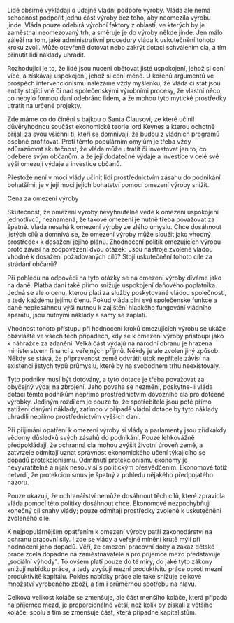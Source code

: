 Lidé obšírně vykládají o údajné vládní podpoře výroby. Vláda ale nemá schopnost podpořit jednu část výroby bez toho, aby neomezila výrobu jinde. Vláda pouze odebírá výrobní faktory z oblastí, ve kterých by je zaměstnal neomezovaný trh, a směruje je do výroby někde jinde. Jen málo záleží na tom, jaké administrativní procedury vláda k uskutečnění tohoto kroku zvolí. Může otevřeně dotovat nebo zakrýt dotaci schválením cla, a tím přinutit lidi náklady uhradit.

Rozhodující je to, že lidé jsou nuceni obětovat jisté uspokojení, jehož si cení více, a získávají uspokojení, jehož si cení méně. U kořenů argumentů ve prospěch intervencionismu nalézáme vždy myšlenku, že vláda či stát jsou entity stojící vně či nad společenskými výrobními procesy, že vlastní něco, co nebylo formou daní odebráno lidem, a že mohou tyto mytické prostředky utratit na určené projekty.

Zde máme co do činění s bajkou o Santa Clausovi, ze které učinil důvěryhodnou součást ekonomické teorie lord Keynes a kterou ochotně přijali za svou všichni ti, kteří se domnívají, že budou z vládních programů osobně profitovat. Proti těmto populárním omylům je třeba vždy zdůrazňovat skutečnost, že vláda může utratit či investovat jen to, co odebere svým občanům, a že její dodatečné výdaje a investice v celé své výši omezují výdaje a investice občanů.

Přestože není v moci vlády učinit lidi prostřednictvím zásahu do podnikání bohatšími, je v její moci jejich bohatství pomocí omezení výroby snížit.

Cena za omezení výroby

Skutečnost, že omezení výroby nevyhnutelně vede k omezení uspokojení jednotlivců, neznamená, že takové omezení je nutně třeba považovat za špatné. Vláda nesahá k omezení výroby ze zlého úmyslu. Chce dosáhnout jistých cílů a domnívá se, že omezení výroby může sloužit jako vhodný prostředek k dosažení jejího plánu. Zhodnocení politik omezujících výrobu proto závisí na zodpovězení dvou otázek: Jsou nástroje zvolené vládou vhodné k dosažení požadovaných cílů? Stojí uskutečnění tohoto cíle za strádání občanů?

Při pohledu na odpovědi na tyto otázky se na omezení výroby díváme jako na daně. Platba daní také přímo snižuje uspokojení daňového poplatníka. Jedná se ale o cenu, kterou platí za služby poskytované vládou společnosti, a tedy každému jejímu členu. Pokud vláda plní své společenské funkce a daně nepřesáhnou výši nutnou k zajištění hladkého fungování vládního aparátu, jsou nutnými náklady a samy se zaplatí.

Vhodnost tohoto přístupu při hodnocení kroků omezujících výrobu se ukáže obzvláště ve všech těch případech, kdy se k omezení výroby přistoupí jako k náhražce za zdanění. Velká část výdajů na národní obranu je hrazena ministerstvem financí z veřejných příjmů. Někdy je ale zvolen jiný způsob. Někdy se stává, že připravenost země odvrátit útok nepřítele závisí na existenci jistých typů průmyslu, které by na svobodném trhu neexistovaly.

Tyto podniky musí být dotovány, a tyto dotace je třeba považovat za obyčejný výdaj na zbrojení. Jeho povaha se nezmění, poskytne-li vláda dotaci těmto podnikům nepřímo prostřednictvím dovozního cla pro dotčené výrobky. Jediným rozdílem je pouze to, že spotřebitelé jsou poté přímo zatíženi danými náklady, zatímco v případě vládní dotace by tyto náklady uhradili nepřímo prostřednictvím vyšších daní.

Při přijímání opatření k omezení výroby si vlády a parlamenty jsou zřídkakdy vědomy důsledků svých zásahů do podnikání. Pouze lehkovážně předpokládají, že ochranná cla mohou zvýšit životní úroveň země, a zatvrzele odmítají uznat správnost ekonomického učení týkajícího se dopadů protekcionismu. Odmítnutí protekcionismu ekonomy je nevyvratitelné a nijak nesouvisí s politickým přesvědčením. Ekonomové totiž netvrdí, že protekcionismus je špatný z pohledu nějakého předpojatého názoru.

Pouze ukazují, že ochranářství nemůže dosáhnout těch cílů, které zpravidla vláda pomocí této politiky dosáhnout chce. Ekonomové nezpochybňují konečný cíl snahy vlády; pouze odmítají prostředky zvolené k uskutečnění zvoleného cíle.

K nejpopulárnějším opatřením k omezení výroby patří zákonodárství na ochranu pracovní síly. I zde se vlády a veřejné mínění krutě mýlí při hodnocení jeho dopadů. Věří, že omezení pracovní doby a zákaz dětské práce zcela dopadne na zaměstnavatele a pro příjemce mezd představuje „sociální výhody". To ovšem platí pouze do té míry, do jaké tyto zákony snižují nabídku práce, a tedy zvyšují mezní produktivitu práce oproti mezní produktivitě kapitálu. Pokles nabídky práce ale také snižuje celkové množství vyrobeného zboží, a tím i průměrnou spotřebu na hlavu.

Celková velikost koláče se zmenšuje, ale část menšího koláče, která připadá na příjemce mezd, je proporcionálně větší, než kolik by získali z většího koláče; spolu s tím se zmenšuje část, která připadne kapitalistům.